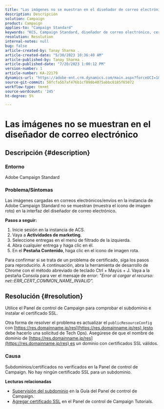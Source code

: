 ```yaml
---
title: "Las imágenes no se muestran en el diseñador de correo electrónico"
description: Descripción
solution: Campaign
product: Campaign
applies-to: "Campaign Standard"
keywords: "KCS, Campaign Standard, diseñador de correo electrónico, certificado SSL, error"
resolution: Resolution
internal-notes: null
bug: false
article-created-by: Tanay Sharma .
article-created-date: "5/30/2023 10:36:40 AM"
article-published-by: Tanay Sharma .
article-published-date: "7/20/2023 1:00:12 PM"
version-number: 1
article-number: KA-22179
dynamics-url: "https://adobe-ent.crm.dynamics.com/main.aspx?forceUCI=1&pagetype=entityrecord&etn=knowledgearticle&id=7b7b8cd8-d5fe-ed11-8f6e-6045bd006793"
source-git-commit: 58fcfa5b7af476b1cf898b4075abbc8185f65072
workflow-type: tm+mt
source-wordcount: '245'
ht-degree: 5%

---
```


# Las imágenes no se muestran en el diseñador de correo electrónico

## Descripción {#description}


### Entorno

Adobe Campaign Standard

### Problema/Síntomas

Las imágenes cargadas en correos electrónicos/envíos en la instancia de Adobe Campaign Standard no se muestran (muestra el icono de imagen roto) en la interfaz del diseñador de correo electrónico.

<b>Pasos a seguir:</b>

1. Inicie sesión en la instancia de ACS.
2. Vaya a <b>Actividades de marketing</b>.
3. Seleccione entregas en el menú de filtrado de la izquierda.
4. Abra cualquier entrega y haga clic en él.
5. En el <b>Pestaña Contenido</b>,<b> </b>haga clic en el icono de imagen rota.


Para confirmar si se trata de un problema de certificado, siga los pasos para reproducirlo. A continuación, abra la herramienta de desarrollo de Chrome con el método abreviado de teclado Ctrl + Mayús + J. Vaya a la pestaña Consola para ver el mensaje de error: *&quot;Error al cargar el recurso: net::ERR_CERT_COMMON_NAME_INVALID&quot;.*


## Resolución {#resolution}


Utilice el Panel de control de Campaign para comprobar el subdominio e instalar el certificado SSL.

Otra forma de resolver el problema es actualizar el `publicResourceConfig` con [https://res.domainname.jp/res](https://res.domainname.jp/res) (esto debe hacerlo una solicitud de Tech Ops). Asegúrese de que el nombre de dominio de [https://res.domainname.jp/res](https://res.domainname.jp/res) es un dominio con certificados SSL válidos.

### <b>Causa</b>

Subdominios/certificados no verificados en la Panel de control de Campaign. No hay ningún certificado SSL para un subdominio.

<b>Lecturas relacionadas</b>

- [Supervisión del subdominio](https://experienceleague.adobe.com/docs/control-panel/using/subdomains-and-certificates/monitoring-subdomains.html?lang=en) en la Guía del Panel de control de Campaign.
- [Agregar certificado SSL](https://experienceleague.adobe.com/docs/control-panel-learn/tutorials/subdomains-and-certificates/add-ssl-certificates.html?lang=en) en el Panel de control de Campaign Tutorials.

